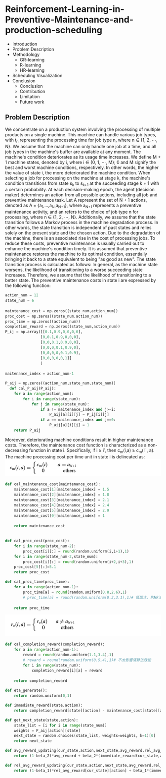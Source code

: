 # Reinforcement-Learning-in-Preventive-Maintenance-and-production-scheduling
* Introduction
* Problem Description
* Methodology
  *  GR-learning
  * R-learning
  * HR-learning
* Scheduling Visualization
* Conclusion
  * Conclusion
  * Contribution
  * Limitation
  * Future work
## Problem Description
  We concentrate on a production system involving the processing of multiple products on a single machine. 
  This machine can handle various job types, with t<sub>n</sub> representing the processing time for job type n, where n ∈ {1, 2, ⋯, N}. 
  We assume that the machine can only handle one job at a time, and all job types in the machine's buffer are available at any moment. 
  The machine's condition deteriorates as its usage time increases.
  We define M + 1 machine states, denoted by i, where i ∈ {0, 1, ⋯, M}; 0 and M signify the best and worst machine conditions, respectively. 
  In other words, the higher the value of state i, the more deteriorated the machine condition.
  When selecting a job for processing on the machine at stage k,
  the machine's condition transitions from state s<sub>k</sub> to s<sub>k+1</sub> at the succeeding stage k + 1 with a certain probability. 
  At each decision-making epoch, the agent (decision maker) determines an action from all possible actions, including all job and preventive maintenance task.
  Let A represent the set of N + 1 actions, denoted as A = {a<sub>1</sub>,...,a<sub>N</sub>,a<sub>N+1</sub>}, where a<sub>N+1</sub> represents a preventive maintenance activity, and an refers to the choice of job type n for processing, where n ∈ {1, 2, ⋯, N}.
  Additionally, we assume that the state transition follows a Markov process in the machine degradation process.
  In other words, the state transition is independent of past states and relies solely on the present state and the chosen action.
  Due to the degradation of the machine, there is an associated rise in the cost of processing jobs.
  To reduce these costs, preventive maintenance is usually carried out to enhance the machine's condition timely.
  It is assumed that preventive maintenance restores the machine to its optimal condition, essentially bringing it back to a state equivalent to being "as good as new".
  The state transition process is calculated as follows:
  In general, as the machine state worsens, the likelihood of transitioning to a worse succeeding state increases. 
  Therefore, we assume that the likelihood of transitioning to a better state.
  The preventive maintenance costs in state i are expressed by the following function:

  ```py
  action_num = 12
  state_num = 6

  maintenance_cost = np.zeros((state_num,action_num))
  proc_cost = np.zeros((state_num,action_num))
  proc_time = np.zeros((action_num))
  completion_reward = np.zeros((state_num,action_num))
  P_ij = np.array([[0.1,0.9,0,0,0,0],
                  [0,0.1,0.9,0,0,0],
                  [0,0,0.1,0.9,0,0],
                  [0,0,0,0.1,0.9,0],
                  [0,0,0,0,0.1,0.9],
                  [0,0,0,0,0,1]]
                  )

  maitenance_index = action_num-1
  ```

  ```py
  P_aij = np.zeros((action_num,state_num,state_num))
    def cal_P_aij(P_aij):
      for a in range(action_num):
          for i in range(state_num):
              for j in range(state_num):
                  if a != maitenance_index and j>=i:  
                      P_aij[a][i][j] = P_ij[i][j]
                  if a == maitenance_index and j==0:  
                      P_aij[a][i][j] = 1
      return P_aij
  ```
  Moreover, deteriorating machine conditions result in higher maintenance costs.
  Therefore, the maintenance cost function is characterized as a non-decreasing function in state i. 
  Specifically, if i ≥ i<up>′</up>, then c<sub>m</sub>(i,a) ≥ c<sub>m</sub>(i<up>′</up> , a).
  The machine processing cost per time unit in state i is delineated as:
  ![GITHUB](https://github.com/IKai-Lai/Reinforcement-Learning-in-Preventive-Maintenance-and-Production-Scheduling/blob/main/image/maintainence_cost.png)

  ```py
  def cal_maintenance_cost(maintenance_cost):
      maintenance_cost[1][maitenance_index] = 1.5
      maintenance_cost[2][maitenance_index] = 1.8
      maintenance_cost[3][maitenance_index] = 2.1
      maintenance_cost[4][maitenance_index] = 2.4
      maintenance_cost[5][maitenance_index] = 2.9
      maintenance_cost[0][maitenance_index] = 1
  
      return maintenance_cost
  ```
  ```py

  def cal_proc_cost(proc_cost):
      for i in range(state_num-2): 
          proc_cost[i][:] = round(random.uniform(i,i+1),1)
      for i in range(state_num-2,state_num): 
          proc_cost[i][:] = round(random.uniform(i+2,i+3),1)
      proc_cost[5][:]=5.1
      return proc_cost
  ```
  ```py
  def cal_proc_time(proc_time):
      for a in range(action_num-1):
          proc_time[a] = round(random.uniform(0.8,2.6),1)
          # proc_time[a] = round(random.uniform(0.3,3.1),1)# 區間大，則HR沒較好
  
      return proc_time
  ```
  ![GITHUB](https://github.com/IKai-Lai/Reinforcement-Learning-in-Preventive-Maintenance-and-Production-Scheduling/blob/main/image/completion_reward.png)


  ```py
  def cal_completion_reward(completion_reward):
      for a in range(action_num-1):
          reward = round(random.uniform(1.1,3.4),1)
          # reward = round(random.uniform(0.5,4),1)# 不太影響演算法效能
          for i in range(state_num): 
              completion_reward[i][a] = reward
  
      return completion_reward
  ```
  ```py
  def eta_generate():
      return random.uniform(0,1)
  ```
  ```py
  def immediate_reward(state,action):
      return completion_reward[state][action] - maintenance_cost[state][action] - proc_cost[state][action]*proc_time[action]
  ```
  ```py
  def get_next_state(state,action):
      state_list = [i for i in range(state_num)]
      weights = P_aij[action][state]
      next_state = random.choices(state_list, weights=weights, k=1)[0]
      return next_state
  ```
  ```py    
  def avg_reward_updating(cur_state,action,next_state,avg_reward,rel_avg_reward):
      return (1-beta_2)*avg_reward + beta_2*(immediate_reward(cur_state,action)+max(rel_avg_reward[next_state])-max(rel_avg_reward[cur_state]))
  ```
  ```py
  def rel_avg_reward_updating(cur_state,action,next_state,avg_reward,rel_avg_reward):
      return (1-beta_1)*rel_avg_reward[cur_state][action] + beta_1*(immediate_reward(cur_state,action)-avg_reward+max(rel_avg_reward[next_state]))
  ```
